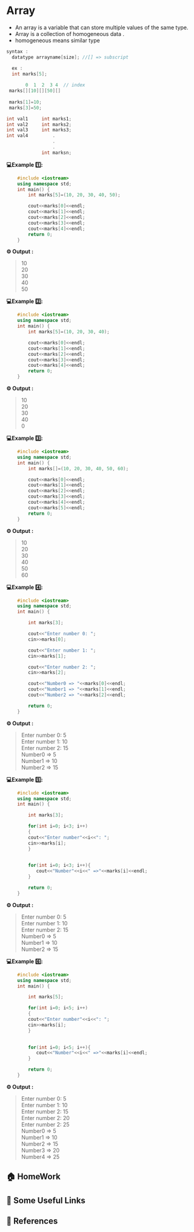 
# Array

 
 * An array is a variable that can store multiple values of the same type.
 * Array is a collection of homogeneous data .
 * homogeneous means similar type
 ```cpp
 syntax : 
   datatype arrayname[size]; //[] => subscript

   ex : 
   int marks[5];
   
        0  1  2  3 4  // index
  marks[][10][][50][]
   
  marks[1]=10;
  marks[3]=50;
 ```

  ```cpp
 int val1     int marks1;
 int val2     int marks2;
 int val3     int marks3;
 int val4         .
                   .
                   .
               int marksn;
  ```

**💻Example 1️⃣:**
```cpp
    #include <iostream>
    using namespace std;
    int main() {
        int marks[5]=(10, 20, 30, 40, 50);

        cout<<marks[0]<<endl; 
        cout<<marks[1]<<endl;
        cout<<marks[2]<<endl;
        cout<<marks[3]<<endl;
        cout<<marks[4]<<endl;
        return 0;
    }
```
**⚙️ Output :**
>10<br/>
20<br/>
30<br/>
40<br/>
50<br/>

**💻Example 2️⃣:**
```cpp
    #include <iostream>
    using namespace std;
    int main() {
        int marks[5]=(10, 20, 30, 40);

        cout<<marks[0]<<endl; 
        cout<<marks[1]<<endl;
        cout<<marks[2]<<endl;
        cout<<marks[3]<<endl;
        cout<<marks[4]<<endl;
        return 0;
    }
```
**⚙️ Output :**
>10<br/>
20<br/>
30<br/>
40<br/>
0<br/> 

**💻Example 3️⃣:**
```cpp
    #include <iostream>
    using namespace std;
    int main() {
        int marks[]=(10, 20, 30, 40, 50, 60);

        cout<<marks[0]<<endl; 
        cout<<marks[1]<<endl;
        cout<<marks[2]<<endl;
        cout<<marks[3]<<endl;
        cout<<marks[4]<<endl;
        cout<<marks[5]<<endl;
        return 0;
    }
```
**⚙️ Output :**
>10<br/>
20<br/>
30<br/>
40<br/>
50<br/>
60 

**💻Example 4️⃣:**
```cpp
    #include <iostream>
    using namespace std;
    int main() {

        int marks[3];

        cout<<"Enter number 0: ";
        cin>>marks[0];

        cout<<"Enter number 1: ";
        cin>>marks[1];

        cout<<"Enter number 2: ";
        cin>>marks[2];

        cout<<"Number0 => "<<marks[0]<<endl;
        cout<<"Number1 => "<<marks[1]<<endl;
        cout<<"Number2 => "<<marks[2]<<endl;

        return 0;
    }
```
**⚙️ Output :**
>Enter number 0: 5<br/>
Enter number 1: 10<br/>
Enter number 2: 15<br/>
Number0 => 5<br/>
Number1 => 10<br/>
Number2 => 15<br/>

**💻Example 5️⃣:**
```cpp
    #include <iostream>
    using namespace std;
    int main() {

        int marks[3];

        for(int i=0; i<3; i++)
        {
        cout<<"Enter number"<<i<<": ";
        cin>>marks[i];
        }
        

        for(int i=0; i<3; i++){
           cout<<"Number"<<i<<" =>"<<marks[i]<<endl;
        }

        return 0;
    }
```
**⚙️ Output :**
>Enter number 0: 5<br/>
Enter number 1: 10<br/>
Enter number 2: 15<br/>
Number0 => 5<br/>
Number1 => 10<br/>
Number2 => 15<br/>

**💻Example 6️⃣:**
```cpp
    #include <iostream>
    using namespace std;
    int main() {

        int marks[5];

        for(int i=0; i<5; i++)
        {
        cout<<"Enter number"<<i<<": ";
        cin>>marks[i];
        }
        

        for(int i=0; i<5; i++){
           cout<<"Number"<<i<<" =>"<<marks[i]<<endl;
        }

        return 0;
    }
```
**⚙️ Output :**
>Enter number 0: 5<br/>
Enter number 1: 10<br/>
Enter number 2: 15<br/>
Enter number 2: 20<br/>
Enter number 2: 25<br/>
Number0 => 5<br/>
Number1 => 10<br/>
Number2 => 15<br/>
Number3 => 20<br/>
Number4 => 25<br/>

## 🏠  HomeWork

## 🔗 Some Useful Links

## 📖 References
